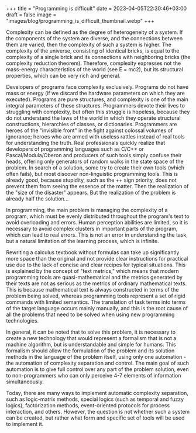 +++
title = "Programming is difficult"
date = 2023-04-05T22:30:46+03:00
draft = false
image = "images/blog/programming_is_difficult_thumbnail.webp"
+++

Complexity can be defined as the degree of heterogeneity of a system. If the components of the system are diverse, and the connections between them are varied, then the complexity of such a system is higher. The complexity of the universe, consisting of identical bricks, is equal to the complexity of a single brick and its connections with neighboring bricks (the complexity reduction theorem). Therefore, complexity expresses not the mass-energy characteristics of the world (see E = mc2), but its structural properties, which can be very rich and general.

Developers of programs face complexity exclusively. Programs do not have mass or energy (if we discard the hardware parameters on which they are executed). Programs are pure structures, and complexity is one of the main integral parameters of these structures. Programmers devote their lives to struggling with complexity, but often this struggle is hopeless, because they do not understand the laws of the world in which they operate structural constructions, hierarchies of classes, or dictionaries. Programmers are heroes of the "invisible front" in the fight against colossal volumes of ignorance; heroes who are armed with useless rattles instead of real tools for understanding the truth. Real professionals quickly realize that developers of programming languages such as C/C++ or Pascal/Modula/Oberon and producers of such tools simply confuse their heads, offering only generators of random walks in the state space of the problem. In search of a solution, some try to create their own tools (which often fails), but most discover non-linguistic programming tools. This is already good, because stupidity, such as the ++ sign priority, does not prevent them from seeing the essence of the matter. Then the realization of the "size of the disaster" appears. But the realization of the problem is already half the solution...

In programming, the main problem is managing the complexity of a program, which must be evenly distributed throughout the program's text to avoid overloading and errors. Human perception abilities are limited, so it is necessary to avoid complex clusters in important parts of the program, which can lead to real errors. This is not an error in understanding the task, but a natural limitation of the learning process, which is infinite.

Rewriting a calculus textbook without formulas can take up significantly more space than the original and not provide clear instructions for practical use due to the lack of concise and clear recipes for typical situations. This is explained by the concept of "text metrics," which means that modern programming tools are quasi-mathematical and the metrics generated by their texts are not as serious as the metrics of ordinary mathematical texts. This is because mathematical text is always constructed in terms of the problem being solved, whereas programming tools represent a set of rigid commands with limited semantics. The translation of task terms into terms of the target language occurs mainly manually, and this is the root cause of all the problems that need to be solved when using new programming technologies.

In general, it can be noted that to solve this problem, it is necessary to create a new technology that would represent a formalism that is not a machine algorithm, but is understandable and simple for humans. This formalism should allow the formulation of the problem and its solution methods in the language of the problem itself, using only one automation - the automation of complexity separation and control. The main goal of such automation is to give full control over any part of the problem solution, even to non-programmers who can only perceive 4-7 elements of information simultaneously.

Today, there are many ways to implement automatic complexity separation, such as logic-matrix methods, special logics (such as temporal and fuzzy logics), factorization methods, event-oriented protocols for process interaction, and others. However, the question is not whether such a system can be created, but rather what form and specific set of tools will be used to implement it.
